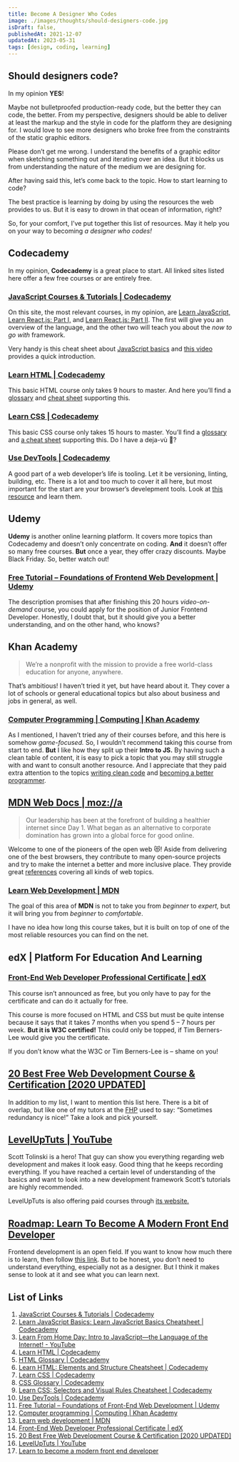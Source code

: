 ```yaml
---
title: Become A Designer Who Codes
image: ./images/thoughts/should-designers-code.jpg
isDraft: false,
publishedAt: 2021-12-07
updatedAt: 2023-05-31
tags: [design, coding, learning]
---
```


## Should designers code?

In my opinion **YES**!

Maybe not bulletproofed production-ready code, but the better they can code, the better. From my perspective, designers should be able to deliver at least the markup and the style in code for the platform they are designing for. I would love to see more designers who broke free from the constraints of the static graphic editors.

Please don’t get me wrong. I understand the benefits of a graphic editor when sketching something out and iterating over an idea. But it blocks us from understanding the nature of the medium we are designing for.

After having said this, let’s come back to the topic. How to start learning to code?

The best practice is learning by doing by using the resources the web provides to us. But it is easy to drown in that ocean of information, right?

So, for your comfort, I’ve put together this list of resources. May it help you on your way to becoming _a designer who codes!_

## Codecademy

In my opinion, **Codecademy** is a great place to start. All linked sites listed here offer a few free courses or are entirely free.

### [JavaScript Courses & Tutorials | Codecademy](https://www.codecademy.com/catalog/language/javascript)

On this site, the most relevant courses, in my opinion, are [Learn JavaScript,](https://www.codecademy.com/learn/introduction-to-javascript) [Learn React.js: Part I,](https://www.codecademy.com/learn/react-101) and [Learn React.js: Part II](https://www.codecademy.com/learn/react-102). The first will give you an overview of the language, and the other two will teach you about the _now to go with_ framework.

Very handy is this cheat sheet about [JavaScript basics](https://www.codecademy.com/learn/paths/create-video-games-with-phaser/tracks/game-dev-learn-javascript-basics/modules/game-dev-learn-javascript-basics/cheatsheet) and [this video](https://www.youtube.com/watch?v=O8PlcR-4GRQ) provides a quick introduction.

### [Learn HTML | Codecademy](https://www.codecademy.com/learn/learn-html)

This basic HTML course only takes 9 hours to master. And here you’ll find a [glossary](https://www.codecademy.com/articles/glossary-html) and [cheat sheet](https://www.codecademy.com/learn/learn-html/modules/learn-html-elements/cheatsheet) supporting this.

### [Learn CSS | Codecademy](https://www.codecademy.com/learn/learn-css)

This basic CSS course only takes 15 hours to master. You’ll find a [glossary](https://www.codecademy.com/articles/glossary-css) and [a cheat sheet](https://www.codecademy.com/learn/learn-css/modules/learn-css-selectors-visual-rules/cheatsheet) supporting this. Do I have a deja-vù 🤔?

### [Use DevTools | Codecademy](https://www.codecademy.com/articles/use-devtools)

A good part of a web developer’s life is tooling. Let it be versioning, linting, building, etc. There is a lot and too much to cover it all here, but most important for the start are your browser’s develepment tools. Look at [this resource](https://www.codecademy.com/articles/use-devtools) and learn them.

## Udemy

**Udemy** is another online learning platform. It covers more topics than Codecademy and doesn’t only concentrate on coding. **And** it doesn’t offer so many free courses. **But** once a year, they offer crazy discounts. Maybe Black Friday. So, better watch out!

### [Free Tutorial – Foundations of Frontend Web Development | Udemy](https://www.udemy.com/course/foundations-of-front-end-development/)

The description promises that after finishing this 20 hours _video-on-demand_ course, you could apply for the position of Junior Frontend Developer. Honestly, I doubt that, but it should give you a better understanding, and on the other hand, who knows?

## Khan Academy

> We’re a nonprofit with the mission to provide a free world-class education for anyone, anywhere.

That’s ambitious! I haven’t tried it yet, but have heard about it. They cover a lot of schools or general educational topics but also about business and jobs in general, as well.

### [Computer Programming | Computing | Khan Academy](https://www.khanacademy.org/computing/computer-programming)

As I mentioned, I haven’t tried any of their courses before, and this here is somehow _game-focused._ So, I wouldn’t recommend taking this course from start to end. **But** I like how they split up their **Intro to JS.** By having such a clean table of content, it is easy to pick a topic that you may still struggle with and want to consult another resource. And I appreciate that they paid extra attention to the topics [writing clean code](https://www.khanacademy.org/computing/computer-programming/programming#writing-clean-code) and [becoming a better programmer](https://www.khanacademy.org/computing/computer-programming/programming#good-practices).

## [MDN Web Docs | moz://a](https://developer.mozilla.org/en-US/)

> Our leadership has been at the forefront of building a healthier internet since Day 1. What began as an alternative to corporate domination has grown into a global force for good online.

Welcome to one of the pioneers of the open web 😻! Aside from delivering one of the best browsers, they contribute to many open-source projects and try to make the internet a better and more inclusive place. They provide great [references](https://developer.mozilla.org/en-US/docs/Web/Reference) covering all kinds of web topics.

### [Learn Web Development | MDN](https://developer.mozilla.org/en-US/docs/Learn)

The goal of this area of **MDN** is not to take you from _beginner_ to _expert,_ but it will bring you from _beginner_ to _comfortable_.

I have no idea how long this course takes, but it is built on top of one of the most reliable resources you can find on the net.

## edX | Platform For Education And Learning

### [Front-End Web Developer Professional Certificate | edX](https://www.edx.org/professional-certificate/w3cx-front-end-web-developer)

This course isn’t announced as free, but you only have to pay for the certificate and can do it actually for free.

This course is more focused on HTML and CSS but must be quite intense because it says that it takes 7 months when you spend 5 – 7 hours per week. **But it is W3C certified!** This could only be topped, if Tim Berners-Lee would give you the certificate.

If you don’t know what the W3C or Tim Berners-Lee is – shame on you!

## [20 Best Free Web Development Course & Certification \[2020 UPDATED\]](https://digitaldefynd.com/best-free-web-development-courses-tutorials-certification/)

In addition to my list, I want to mention this list here. There is a bit of overlap, but like one of my tutors at the [FHP](https://www.fh-potsdam.de) used to say: “Sometimes redundancy is nice!” Take a look and pick yourself.

## [LevelUpTuts | YouTube](https://www.youtube.com/c/LevelUpTuts/featured)

Scott Tolinski is a hero! That guy can show you everything regarding web development and makes it look easy. Good thing that he keeps recording everything. If you have reached a certain level of understanding of the basics and want to look into a new development framework Scott’s tutorials are highly recommended.

LevelUpTuts is also offering paid courses through [its website.](https://www.leveluptutorials.com/)

## [Roadmap: Learn To Become A Modern Front End Developer](https://roadmap.sh/frontend)

Frontend development is an open field. If you want to know how much there is to learn, then follow [this link](https://roadmap.sh/frontend). But to be honest, you don’t need to understand everything, especially not as a designer. But I think it makes sense to look at it and see what you can learn next.

## List of Links

1. [JavaScript Courses & Tutorials | Codecademy](https://www.codecademy.com/catalog/language/javascript)
2. [Learn JavaScript Basics: Learn JavaScript Basics Cheatsheet | Codecademy](https://www.codecademy.com/learn/paths/create-video-games-with-phaser/tracks/game-dev-learn-javascript-basics/modules/game-dev-learn-javascript-basics/cheatsheet)
3. [Learn From Home Day: Intro to JavaScript—the Language of the Internet! - YouTube](https://www.youtube.com/watch?v=O8PlcR-4GRQ)
4. [Learn HTML | Codecademy](https://www.codecademy.com/learn/learn-html)
5. [HTML Glossary | Codecademy](https://www.codecademy.com/articles/glossary-html)
6. [Learn HTML: Elements and Structure Cheatsheet | Codecademy](https://www.codecademy.com/learn/learn-html/modules/learn-html-elements/cheatsheet)
7. [Learn CSS | Codecademy](https://www.codecademy.com/learn/learn-css)
8. [CSS Glossary | Codecademy](https://www.codecademy.com/articles/glossary-css)
9. [Learn CSS: Selectors and Visual Rules Cheatsheet | Codecademy](https://www.codecademy.com/learn/learn-css/modules/learn-css-selectors-visual-rules/cheatsheet)
10. [Use DevTools | Codecademy](https://www.codecademy.com/articles/use-devtools)
11. [Free Tutorial – Foundations of Front-End Web Development | Udemy](https://www.udemy.com/course/foundations-of-front-end-development/)
12. [Computer programming | Computing | Khan Academy](https://www.khanacademy.org/computing/computer-programming)
13. [Learn web development | MDN](https://developer.mozilla.org/en-US/docs/Learn)
14. [Front-End Web Developer Professional Certificate | edX](https://www.edx.org/professional-certificate/w3cx-front-end-web-developer)
15. [20 Best Free Web Development Course & Certification \[2020 UPDATED\]](https://digitaldefynd.com/best-free-web-development-courses-tutorials-certification/)
16. [LevelUpTuts | YouTube](https://www.youtube.com/c/LevelUpTuts/featured)
17. [Learn to become a modern front end developer](https://roadmap.sh/frontend)
